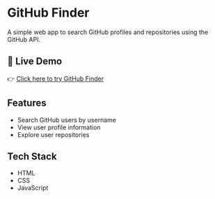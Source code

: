 # GitHub Finder

A simple web app to search GitHub profiles and repositories using the GitHub API.  

## 🚀 Live Demo
👉 [Click here to try GitHub Finder](https://sanjayveerappan.github.io/github-finder/)

## Features
- Search GitHub users by username
- View user profile information
- Explore user repositories

## Tech Stack
- HTML
- CSS
- JavaScript
